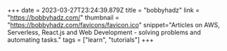+++
date = 2023-03-27T23:24:39.879Z
title = "bobbyhadz"
link = "https://bobbyhadz.com/"
thumbnail = "https://bobbyhadz.com/favicons/favicon.ico"
snippet="Articles on AWS, Serverless, React.js and Web Development - solving problems and automating tasks."
tags = ["learn", "tutorials"]
+++
